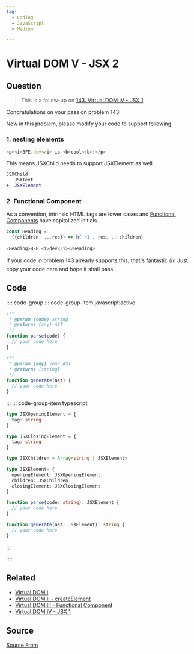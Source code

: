 ```yaml
---
tag:
  - Coding
  - JavaScript
  - Medium

---
```

  
# Virtual DOM V - JSX 2

## Question
> This is a follow-up on [143\. Virtual DOM IV - JSX 1](/problem/virtual-dom-iv-jsx-1).

Congratulations on your pass on problem 143!

Now in this problem, please modify your code to support following.

### 1\. nesting elements

```ts
<p><i>BFE.dev</i> is <b>cool</b>!</p>
```

This means JSXChild needs to support JSXElement as well.

```diff
JSXChild:
   JSXText
+  JSXElement
```

### 2\. Functional Component

As a convention, intrinsic HTML tags are lower cases and [Functional Components](/problem/virtual-DOM-III-Functional-Component) have capitalized initials.

```ts
const Heading = 
  ({children, ...res}) => h('h1', res, ...children)
  
<Heading>BFE.<i>dev</i></Heading>
```

If your code in problem 143 already supports this, that's fantastic 👍! Just copy your code here and hope it shall pass.

## Code
:::: code-group
::: code-group-item javascript:active
```javascript
/**
 * @param {code} string
 * @returns {any} AST 
 */
function parse(code) {
  // your code here
}

/**
 * @param {any} your AST
 * @returns {string} 
 */
function generate(ast) {
  // your code here
}
```
:::
    ::: code-group-item typescript
```typescript
type JSXOpeningElement = {
  tag: string
}

type JSXClosingElement = {
  tag: string
}

type JSXChildren = Array<string | JSXElement>

type JSXElement= {
  openingElement: JSXOpeningElement
  children: JSXChildren
  closingElement: JSXClosingElement
}

function parse(code: string): JSXElement {
  // your code here
}

function generate(ast: JSXElement): string {
  // your code here
}
```
:::
    
::::


## Related

+ [Virtual DOM I](./Virtual-DOM-I)
+ [Virtual DOM II - createElement](./virtual-dom-II-createElement)
+ [Virtual DOM III - Functional Component](./virtual-DOM-III-Functional-Component)
+ [Virtual DOM IV - JSX 1](./virtual-dom-iv-jsx-1)
##  Source
[Source From](https://bigfrontend.dev/problem/virtual-dom-v-jsx-2)

  